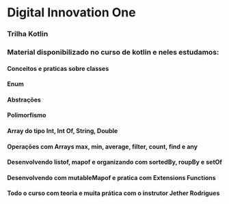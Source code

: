 # Digital Innovation One

### Trilha Kotlin

### Material disponibilizado no curso de kotlin e neles estudamos:

#### Conceitos e praticas sobre classes

#### Enum

#### Abstrações

#### Polimorfismo

#### Array do tipo Int, Int Of, String, Double

#### Operações com Arrays max, min, average, filter, count, find e any

#### Desenvolvendo listof, mapof e organizando com sortedBy, roupBy e setOf

#### Desenvolvendo com mutableMapof e pratica com Extensions Functions




#### Todo o curso com teoria e muita prática com o instrutor Jether Rodrigues
